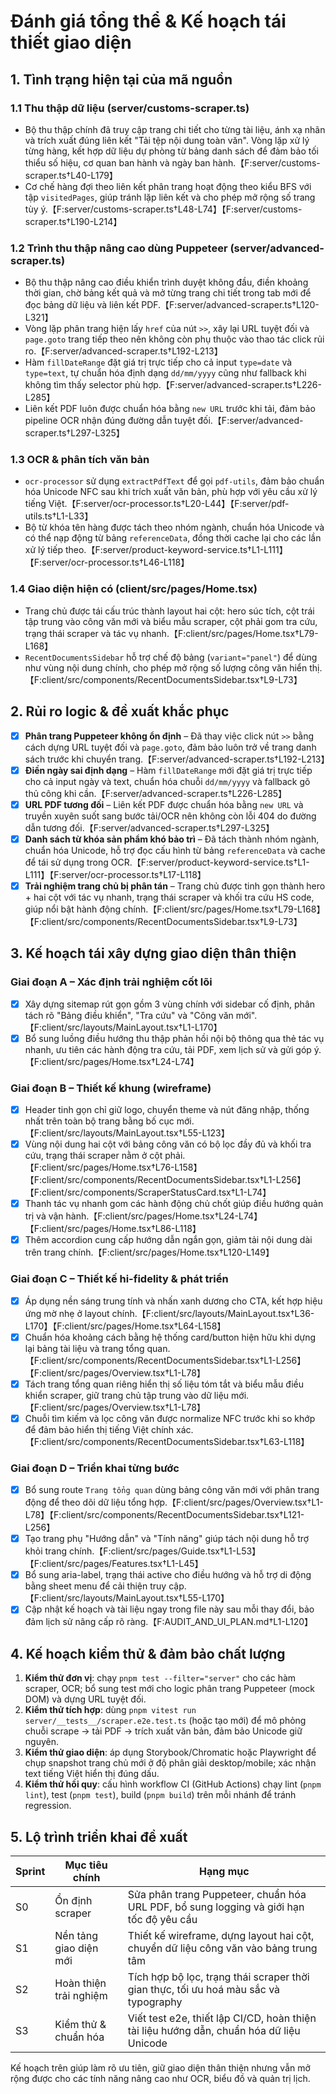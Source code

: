 # Đánh giá tổng thể & Kế hoạch tái thiết giao diện

## 1. Tình trạng hiện tại của mã nguồn
### 1.1 Thu thập dữ liệu (server/customs-scraper.ts)
- Bộ thu thập chính đã truy cập trang chi tiết cho từng tài liệu, ánh xạ nhãn và trích xuất đúng liên kết "Tải tệp nội dung toàn văn". Vòng lặp xử lý từng hàng, kết hợp dữ liệu dự phòng từ bảng danh sách để đảm bảo tối thiểu số hiệu, cơ quan ban hành và ngày ban hành.【F:server/customs-scraper.ts†L40-L179】
- Cơ chế hàng đợi theo liên kết phân trang hoạt động theo kiểu BFS với tập `visitedPages`, giúp tránh lặp liên kết và cho phép mở rộng số trang tùy ý.【F:server/customs-scraper.ts†L48-L74】【F:server/customs-scraper.ts†L190-L214】

### 1.2 Trình thu thập nâng cao dùng Puppeteer (server/advanced-scraper.ts)
- Bộ thu thập nâng cao điều khiển trình duyệt không đầu, điền khoảng thời gian, chờ bảng kết quả và mở từng trang chi tiết trong tab mới để đọc bảng dữ liệu và liên kết PDF.【F:server/advanced-scraper.ts†L120-L321】
- Vòng lặp phân trang hiện lấy `href` của nút `>>`, xây lại URL tuyệt đối và `page.goto` trang tiếp theo nên không còn phụ thuộc vào thao tác click rủi ro.【F:server/advanced-scraper.ts†L192-L213】
- Hàm `fillDateRange` đặt giá trị trực tiếp cho cả input `type=date` và `type=text`, tự chuẩn hóa định dạng `dd/mm/yyyy` cũng như fallback khi không tìm thấy selector phù hợp.【F:server/advanced-scraper.ts†L226-L285】
- Liên kết PDF luôn được chuẩn hóa bằng `new URL` trước khi tải, đảm bảo pipeline OCR nhận đúng đường dẫn tuyệt đối.【F:server/advanced-scraper.ts†L297-L325】

### 1.3 OCR & phân tích văn bản
- `ocr-processor` sử dụng `extractPdfText` để gọi `pdf-utils`, đảm bảo chuẩn hóa Unicode NFC sau khi trích xuất văn bản, phù hợp với yêu cầu xử lý tiếng Việt.【F:server/ocr-processor.ts†L20-L44】【F:server/pdf-utils.ts†L1-L33】
- Bộ từ khóa tên hàng được tách theo nhóm ngành, chuẩn hóa Unicode và có thể nạp động từ bảng `referenceData`, đồng thời cache lại cho các lần xử lý tiếp theo.【F:server/product-keyword-service.ts†L1-L111】【F:server/ocr-processor.ts†L46-L118】

### 1.4 Giao diện hiện có (client/src/pages/Home.tsx)
- Trang chủ được tái cấu trúc thành layout hai cột: hero súc tích, cột trái tập trung vào công văn mới và biểu mẫu scraper, cột phải gom tra cứu, trạng thái scraper và tác vụ nhanh.【F:client/src/pages/Home.tsx†L79-L168】
- `RecentDocumentsSidebar` hỗ trợ chế độ bảng (`variant="panel"`) để dùng như vùng nội dung chính, cho phép mở rộng số lượng công văn hiển thị.【F:client/src/components/RecentDocumentsSidebar.tsx†L9-L73】

## 2. Rủi ro logic & đề xuất khắc phục
- [x] **Phân trang Puppeteer không ổn định** – Đã thay việc click nút `>>` bằng cách dựng URL tuyệt đối và `page.goto`, đảm bảo luôn trở về trang danh sách trước khi chuyển trang.【F:server/advanced-scraper.ts†L192-L213】
- [x] **Điền ngày sai định dạng** – Hàm `fillDateRange` mới đặt giá trị trực tiếp cho cả input ngày và text, chuẩn hóa chuỗi `dd/mm/yyyy` và fallback gõ thủ công khi cần.【F:server/advanced-scraper.ts†L226-L285】
- [x] **URL PDF tương đối** – Liên kết PDF được chuẩn hóa bằng `new URL` và truyền xuyên suốt sang bước tải/OCR nên không còn lỗi 404 do đường dẫn tương đối.【F:server/advanced-scraper.ts†L297-L325】
- [x] **Danh sách từ khóa sản phẩm khó bảo trì** – Đã tách thành nhóm ngành, chuẩn hóa Unicode, hỗ trợ đọc cấu hình từ bảng `referenceData` và cache để tái sử dụng trong OCR.【F:server/product-keyword-service.ts†L1-L111】【F:server/ocr-processor.ts†L17-L118】
- [x] **Trải nghiệm trang chủ bị phân tán** – Trang chủ được tinh gọn thành hero + hai cột với tác vụ nhanh, trạng thái scraper và khối tra cứu HS code, giúp nổi bật hành động chính.【F:client/src/pages/Home.tsx†L79-L168】【F:client/src/components/RecentDocumentsSidebar.tsx†L9-L73】

## 3. Kế hoạch tái xây dựng giao diện thân thiện
### Giai đoạn A – Xác định trải nghiệm cốt lõi
- [x] Xây dựng sitemap rút gọn gồm 3 vùng chính với sidebar cố định, phân tách rõ "Bảng điều khiển", "Tra cứu" và "Công văn mới".【F:client/src/layouts/MainLayout.tsx†L1-L170】
- [x] Bổ sung luồng điều hướng thu thập phản hồi nội bộ thông qua thẻ tác vụ nhanh, ưu tiên các hành động tra cứu, tải PDF, xem lịch sử và gửi góp ý.【F:client/src/pages/Home.tsx†L24-L74】

### Giai đoạn B – Thiết kế khung (wireframe)
- [x] Header tinh gọn chỉ giữ logo, chuyển theme và nút đăng nhập, thống nhất trên toàn bộ trang bằng bố cục mới.【F:client/src/layouts/MainLayout.tsx†L55-L123】
- [x] Vùng nội dung hai cột với bảng công văn có bộ lọc đầy đủ và khối tra cứu, trạng thái scraper nằm ở cột phải.【F:client/src/pages/Home.tsx†L76-L158】【F:client/src/components/RecentDocumentsSidebar.tsx†L1-L256】【F:client/src/components/ScraperStatusCard.tsx†L1-L74】
- [x] Thanh tác vụ nhanh gom các hành động chủ chốt giúp điều hướng quản trị và vận hành.【F:client/src/pages/Home.tsx†L24-L74】【F:client/src/pages/Home.tsx†L86-L118】
- [x] Thêm accordion cung cấp hướng dẫn ngắn gọn, giảm tải nội dung dài trên trang chính.【F:client/src/pages/Home.tsx†L120-L149】

### Giai đoạn C – Thiết kế hi-fidelity & phát triển
- [x] Áp dụng nền sáng trung tính và nhấn xanh dương cho CTA, kết hợp hiệu ứng mờ nhẹ ở layout chính.【F:client/src/layouts/MainLayout.tsx†L36-L170】【F:client/src/pages/Home.tsx†L64-L158】
- [x] Chuẩn hóa khoảng cách bằng hệ thống card/button hiện hữu khi dựng lại bảng tài liệu và trang tổng quan.【F:client/src/components/RecentDocumentsSidebar.tsx†L1-L256】【F:client/src/pages/Overview.tsx†L1-L78】
- [x] Tách trang tổng quan riêng hiển thị số liệu tóm tắt và biểu mẫu điều khiển scraper, giữ trang chủ tập trung vào dữ liệu mới.【F:client/src/pages/Overview.tsx†L1-L78】
- [x] Chuỗi tìm kiếm và lọc công văn được normalize NFC trước khi so khớp để đảm bảo hiển thị tiếng Việt chính xác.【F:client/src/components/RecentDocumentsSidebar.tsx†L63-L118】

### Giai đoạn D – Triển khai từng bước
- [x] Bổ sung route `Trang tổng quan` dùng bảng công văn mới với phân trang động để theo dõi dữ liệu tổng hợp.【F:client/src/pages/Overview.tsx†L1-L78】【F:client/src/components/RecentDocumentsSidebar.tsx†L121-L256】
- [x] Tạo trang phụ "Hướng dẫn" và "Tính năng" giúp tách nội dung hỗ trợ khỏi trang chính.【F:client/src/pages/Guide.tsx†L1-L53】【F:client/src/pages/Features.tsx†L1-L45】
- [x] Bổ sung aria-label, trạng thái active cho điều hướng và hỗ trợ di động bằng sheet menu để cải thiện truy cập.【F:client/src/layouts/MainLayout.tsx†L55-L170】
- [x] Cập nhật kế hoạch và tài liệu ngay trong file này sau mỗi thay đổi, bảo đảm lịch sử nâng cấp rõ ràng.【F:AUDIT_AND_UI_PLAN.md†L1-L120】

## 4. Kế hoạch kiểm thử & đảm bảo chất lượng
1. **Kiểm thử đơn vị**: chạy `pnpm test --filter="server"` cho các hàm scraper, OCR; bổ sung test mới cho logic phân trang Puppeteer (mock DOM) và dựng URL tuyệt đối.
2. **Kiểm thử tích hợp**: dùng `pnpm vitest run server/__tests__/scraper.e2e.test.ts` (hoặc tạo mới) để mô phỏng chuỗi scrape → tải PDF → trích xuất văn bản, đảm bảo Unicode giữ nguyên.
3. **Kiểm thử giao diện**: áp dụng Storybook/Chromatic hoặc Playwright để chụp snapshot trang chủ mới ở độ phân giải desktop/mobile; xác nhận text tiếng Việt hiển thị đúng dấu.
4. **Kiểm thử hồi quy**: cấu hình workflow CI (GitHub Actions) chạy lint (`pnpm lint`), test (`pnpm test`), build (`pnpm build`) trên mỗi nhánh để tránh regression.

## 5. Lộ trình triển khai đề xuất
| Sprint | Mục tiêu chính | Hạng mục |
| --- | --- | --- |
| S0 | Ổn định scraper | Sửa phân trang Puppeteer, chuẩn hóa URL PDF, bổ sung logging và giới hạn tốc độ yêu cầu |
| S1 | Nền tảng giao diện mới | Thiết kế wireframe, dựng layout hai cột, chuyển dữ liệu công văn vào bảng trung tâm |
| S2 | Hoàn thiện trải nghiệm | Tích hợp bộ lọc, trạng thái scraper thời gian thực, tối ưu hoá màu sắc và typography |
| S3 | Kiểm thử & chuẩn hóa | Viết test e2e, thiết lập CI/CD, hoàn thiện tài liệu hướng dẫn, chuẩn hóa dữ liệu Unicode |

Kế hoạch trên giúp làm rõ ưu tiên, giữ giao diện thân thiện nhưng vẫn mở rộng được cho các tính năng nâng cao như OCR, biểu đồ và quản trị lịch.
